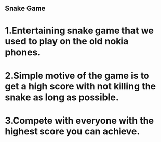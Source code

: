 ##  Snake Game

# 1.Entertaining snake game that we used to play on the old nokia phones.
# 2.Simple motive of the game is to get a high score with not killing the snake as long as possible.
# 3.Compete with everyone with the highest score you can achieve.

